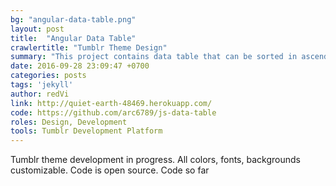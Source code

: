 ```yaml
---
bg: "angular-data-table.png"
layout: post
title:  "Angular Data Table"
crawlertitle: "Tumblr Theme Design"
summary: "This project contains data table that can be sorted in ascending and descending order by each category."
date: 2016-09-28 23:09:47 +0700
categories: posts
tags: 'jekyll'
author: redVi
link: http://quiet-earth-48469.herokuapp.com/
code: https://github.com/arc6789/js-data-table
roles: Design, Development
tools: Tumblr Development Platform
---
```


Tumblr theme development in progress. All colors, fonts, backgrounds customizable. Code is open source.
Code so far
